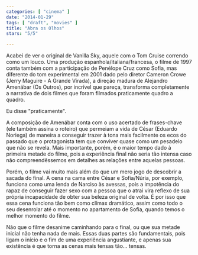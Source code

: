 ```yaml
---
categories: [ "cinema" ]
date: "2014-01-29"
tags: [ "draft", "movies" ]
title: "Abra os Olhos"
stars: "5/5"

---
```

Acabei de ver o original de Vanilla Sky, aquele com o Tom Cruise correndo como um louco. Uma produção espanhola/italiana/francesa, o filme de 1997 conta também com a participação de Penélope Cruz como Sofia, mas diferente do tom experimental em 2001 dado pelo diretor Cameron Crowe (Jerry Maguire - A Grande Virada), a direção madura de Alejandro Amenábar (Os Outros), por incrível que pareça, transforma completamente a narrativa de dois filmes que foram filmados praticamente quadro a quadro.

Eu disse "praticamente".

A composição de Amenábar conta com o uso acertado de frases-chave (ele também assina o roteiro) que permeiam a vida de César (Eduardo Noriega) de maneira a conseguir trazer à tona mais facilmente os ecos do passado que o protagonista tem que conviver quase como um pesadelo que não se revela. Mais importante, porém, é o maior tempo dado à primeira metade do filme, pois a experiência final não seria tão intensa caso não compreendêssemos em detalhes as relações entre aquelas pessoas.

Porém, o filme vai muito mais além do que um mero jogo de descobrir a sacada do final. A cena na cama entre César e Sofia/Núria, por exemplo, funciona como uma lenda de Narciso às avessas, pois a impotência do rapaz de conseguir fazer sexo com a pessoa que o atrai vira reflexo de sua própria incapacidade de obter sua beleza original de volta. É por isso que essa cena funciona tão bem como clímax dramático, assim como todo o seu desenrolar até o momento no apartamento de Sofia, quando temos o melhor momento do filme.

Não que o filme desanime caminhando para o final, ou que sua metade inicial não tenha nada de mais. Essas duas partes são fundamentais, pois ligam o início e o fim de uma experiência angustiante, e apenas sua existência é que torna as cenas mais tensas tão... tensas.
